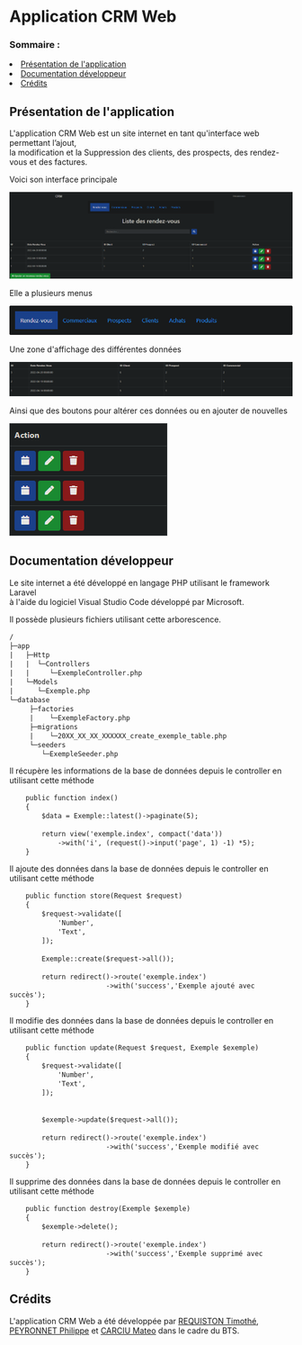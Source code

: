 # Application CRM Web

<h3>Sommaire :</h3>
<li><a href="#presentation">Présentation de l'application</a></li>
<li><a href="#docs">Documentation développeur</a></li>
<li><a href="#credits">Crédits</a></li>

<h2 id="presentation">Présentation de l'application</h2>

<p>L'application CRM Web est un site internet en tant qu'interface web permettant l’ajout,<br>
la modification et la Suppression des clients, des prospects, des rendez-vous et des factures.</p>

<p>Voici son interface principale</p>

<img src="img\Interface.png"/>

<p>Elle a plusieurs menus</p>

<img src="img\Menus.png"/>

<p>Une zone d'affichage des différentes données</p>

<img src="img\Table.png"/>

<p>Ainsi que des boutons pour altérer ces données ou en ajouter de nouvelles</p>

<img src="img\Buttons.png"/>

<h2 id="docs">Documentation développeur</h2>

<p>Le site internet a été développé en langage PHP utilisant le framework Laravel<br>
à l'aide du logiciel Visual Studio Code développé par Microsoft.</p>
<p>Il possède plusieurs fichiers utilisant cette arborescence.</p>

```
/
├─app
|   ├─Http
|   |  └─Controllers
|   |     └─ExempleController.php
|   └─Models
|      └─Exemple.php
└─database
     ├─factories
     |    └─ExempleFactory.php
     ├─migrations
     |    └─20XX_XX_XX_XXXXXX_create_exemple_table.php
     └─seeders
        └─ExempleSeeder.php
```

<p>Il récupère les informations de la base de données depuis le controller en utilisant cette méthode</p>

```
    public function index()
    {
        $data = Exemple::latest()->paginate(5);

        return view('exemple.index', compact('data'))
            ->with('i', (request()->input('page', 1) -1) *5);
    }
```

<p>Il ajoute des données dans la base de données depuis le controller en utilisant cette méthode</p>

```
    public function store(Request $request)
    {
        $request->validate([
            'Number',
            'Text',
        ]);

        Exemple::create($request->all());

        return redirect()->route('exemple.index')
                        ->with('success','Exemple ajouté avec succès');
    }
```

<p>Il modifie des données dans la base de données depuis le controller en utilisant cette méthode</p>

```
    public function update(Request $request, Exemple $exemple)
    {
        $request->validate([
            'Number',
            'Text',
        ]);


        $exemple->update($request->all());

        return redirect()->route('exemple.index')
                        ->with('success','Exemple modifié avec succès');
    }
```

<p>Il supprime des données dans la base de données depuis le controller en utilisant cette méthode</p>

```
    public function destroy(Exemple $exemple)
    {
        $exemple->delete();

        return redirect()->route('exemple.index')
                        ->with('success','Exemple supprimé avec succès');
    }
```

<h2 id="credits">Crédits</h2>

<p>L'application CRM Web a été développée par <a href="https://github.com/Str4ky">REQUISTON Timothé</a>,<br>
<a href="https://github.com/Goupil117">PEYRONNET Philippe</a> et <a href="https://github.com/mateocarciu">CARCIU Mateo</a> dans le cadre du BTS.</p>
